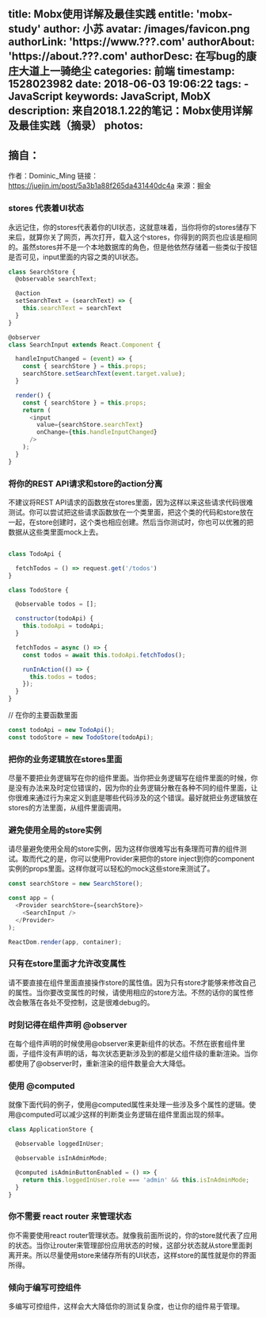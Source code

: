 title: Mobx使用详解及最佳实践
entitle: 'mobx-study'
author: 小苏
avatar: /images/favicon.png
authorLink: 'https://www.???.com'
authorAbout: 'https://about.???.com'
authorDesc: 在写bug的康庄大道上一骑绝尘
categories: 前端
timestamp: 1528023982
date: 2018-06-03 19:06:22
tags:
    - JavaScript
keywords: JavaScript, MobX
description: 来自2018.1.22的笔记：Mobx使用详解及最佳实践（摘录）
photos:
---

## 摘自：

作者：Dominic_Ming
链接：https://juejin.im/post/5a3b1a88f265da431440dc4a
来源：掘金

### stores 代表着UI状态

永远记住，你的stores代表着你的UI状态，这就意味着，当你将你的stores储存下来后，就算你关了网页，再次打开，载入这个stores，你得到的网页也应该是相同的。虽然stores并不是一个本地数据库的角色，但是他依然存储着一些类似于按钮是否可见，input里面的内容之类的UI状态。

```javascript
class SearchStore {
  @observable searchText;

  @action
  setSearchText = (searchText) => {
    this.searchText = searchText
  }
}

@observer
class SearchInput extends React.Component {

  handleInputChanged = (event) => {
    const { searchStore } = this.props;
    searchStore.setSearchText(event.target.value);
  }

  render() {
    const { searchStore } = this.props;
    return (
      <input
        value={searchStore.searchText}
        onChange={this.handleInputChanged}
      />
    );
  }
}
```

### 将你的REST API请求和store的action分离
不建议将REST API请求的函数放在stores里面，因为这样以来这些请求代码很难测试。你可以尝试把这些请求函数放在一个类里面，把这个类的代码和store放在一起，在store创建时，这个类也相应创建。然后当你测试时，你也可以优雅的把数据从这些类里面mock上去。

```javascript

class TodoApi {

  fetchTodos = () => request.get('/todos')
}

class TodoStore {

  @observable todos = [];

  constructor(todoApi) {
    this.todoApi = todoApi;
  }

  fetchTodos = async () => {
    const todos = await this.todoApi.fetchTodos();

    runInAction(() => {
      this.todos = todos;
    });
  }
}

```

// 在你的主要函数里面
```javascript
const todoApi = new TodoApi();
const todoStore = new TodoStore(todoApi);
```
### 把你的业务逻辑放在stores里面
尽量不要把业务逻辑写在你的组件里面。当你把业务逻辑写在组件里面的时候，你是没有办法来及时定位错误的，因为你的业务逻辑分散在各种不同的组件里面，让你很难来通过行为来定义到底是哪些代码涉及的这个错误。最好就把业务逻辑放在stores的方法里面，从组件里面调用。

### 避免使用全局的store实例

请尽量避免使用全局的store实例，因为这样你很难写出有条理而可靠的组件测试。取而代之的是，你可以使用Provider来把你的store inject到你的component实例的props里面。这样你就可以轻松的mock这些store来测试了。

```javascript
const searchStore = new SearchStore();

const app = (
  <Provider searchStore={searchStore}>
    <SearchInput />
  </Provider>
);

ReactDom.render(app, container);
```

### 只有在store里面才允许改变属性

请不要直接在组件里面直接操作store的属性值。因为只有store才能够来修改自己的属性。当你要改变属性的时候，请使用相应的store方法。不然的话你的属性修改会散落在各处不受控制，这是很难debug的。

### 时刻记得在组件声明 @observer

在每个组件声明的时候使用@observer来更新组件的状态。不然在嵌套组件里面，子组件没有声明的话，每次状态更新涉及到的都是父组件级的重新渲染。当你都使用了@observer时，重新渲染的组件数量会大大降低。

### 使用 @computed
就像下面代码的例子，使用@computed属性来处理一些涉及多个属性的逻辑。使用@computed可以减少这样的判断类业务逻辑在组件里面出现的频率。
```javascript
class ApplicationStore {

  @observable loggedInUser;

  @observable isInAdminMode;

  @computed isAdminButtonEnabled = () => {
    return this.loggedInUser.role === 'admin' && this.isInAdminMode;
  }
}
```

### 你不需要 react router 来管理状态

你不需要使用react router管理状态。就像我前面所说的，你的store就代表了应用的状态。当你让router来管理部份应用状态的时候，这部分状态就从store里面剥离开来。所以尽量使用store来储存所有的UI状态，这样store的属性就是你的界面所得。

### 倾向于编写可控组件

多编写可控组件，这样会大大降低你的测试复杂度，也让你的组件易于管理。


